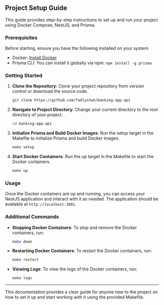 ## Project Setup Guide

This guide provides step-by-step instructions to set up and run your project using Docker Compose, NestJS, and Prisma.

### Prerequisites

Before starting, ensure you have the following installed on your system:

- Docker: [Install Docker](https://docs.docker.com/get-docker/)
- Prisma CLI: You can install it globally via npm: `npm install -g prisma`

### Getting Started

1. **Clone the Repository**: Clone your project repository from version control or download the source code.

   ```bash
   git clone https://github.com/fadlystwn/banking-app-api
   ```

2. **Navigate to Project Directory**: Change your current directory to the root directory of your project.

   ```bash
   cd banking-app-api
   ```

3. **Initialize Prisma and Build Docker Images**: Run the setup target in the Makefile to initialize Prisma and build Docker images.

   ```bash
   make setup
   ```

4. **Start Docker Containers**: Run the up target in the Makefile to start the Docker containers.

   ```bash
   make up
   ```

### Usage

Once the Docker containers are up and running, you can access your NestJS application and interact with it as needed. The application should be available at `http://localhost:3001`.

### Additional Commands

- **Stopping Docker Containers**: To stop and remove the Docker containers, run:

  ```bash
  make down
  ```

- **Restarting Docker Containers**: To restart the Docker containers, run:

  ```bash
  make restart
  ```

- **Viewing Logs**: To view the logs of the Docker containers, run:

  ```bash
  make logs
  ```

---

This documentation provides a clear guide for anyone new to the project on how to set it up and start working with it using the provided Makefile.